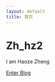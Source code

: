 ```yaml
---
layout: default
title: 首页
---
```


<div class="jumbotron text-center">
  <h1 class="display-4">Zh_hz2</h1>
  <p class="lead">I am Haoze Zheng</p>
  <a class="btn btn-primary btn-lg" href="#" role="button">Enter Blog</a>
</div>
